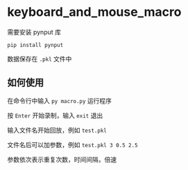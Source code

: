 # keyboard_and_mouse_macro

需要安装 pynput 库

`pip install pynput`

数据保存在 `.pkl` 文件中

## 如何使用

在命令行中输入 `py macro.py` 运行程序

按 `Enter` 开始录制，输入 `exit` 退出

输入文件名开始回放，例如 `test.pkl`

文件名后可以加参数，例如 `test.pkl 3 0.5 2.5`

参数依次表示重复次数，时间间隔，倍速
